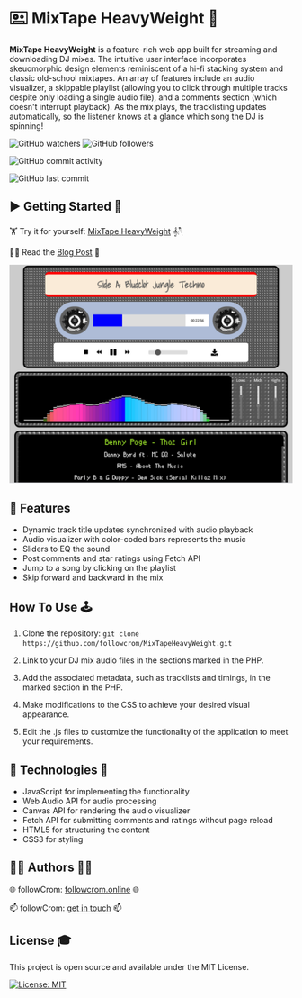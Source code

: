 # 🖭 MixTape HeavyWeight 🥊

**MixTape HeavyWeight** is a feature-rich web app built for streaming and downloading DJ mixes. The intuitive user interface incorporates skeuomorphic design elements reminiscent of a hi-fi stacking system and classic old-school mixtapes. An array of features include an audio visualizer, a skippable playlist (allowing you to click through multiple tracks despite only loading a single audio file), and a comments section (which doesn't interrupt playback). As the mix plays, the tracklisting updates automatically, so the listener knows at a glance which song the DJ is spinning!

![GitHub watchers](https://img.shields.io/github/watchers/followcrom/MixTapeHeavyWeight?style=social) ![GitHub followers](https://img.shields.io/github/followers/followcrom?style=social)

![GitHub commit activity](https://img.shields.io/github/commit-activity/m/followcrom/MixTapeHeavyWeight)

![GitHub last commit](https://img.shields.io/github/last-commit/followcrom/MixTapeHeavyWeight)

## ▶️ Getting Started 🚦

🏋 Try it for yourself: [MixTape HeavyWeight](https://mixtape-heavyweight.one/gf/noodles.php) 𝄞⨾𓍢ִ໋

💪🏾 Read the [Blog Post](https://medium.com/@followcrom/mixtape-heavyweight-259444d11ca9) 🤼

![MixTape HeavyWeight website](imgs/gh_readme_img.jpg "MixTape HeavyWeight website")

## 💫 Features

- Dynamic track title updates synchronized with audio playback
- Audio visualizer with color-coded bars represents the music
- Sliders to EQ the sound
- Post comments and star ratings using Fetch API
- Jump to a song by clicking on the playlist
- Skip forward and backward in the mix

## How To Use 🕹️

1. Clone the repository:
   `git clone https://github.com/followcrom/MixTapeHeavyWeight.git`

2. Link to your DJ mix audio files in the sections marked in the PHP.

3. Add the associated metadata, such as tracklists and timings, in the marked section in the PHP.

4. Make modifications to the CSS to achieve your desired visual appearance.

5. Edit the .js files to customize the functionality of the application to meet your requirements.

## 🤖 Technologies 🦾

- JavaScript for implementing the functionality
- Web Audio API for audio processing
- Canvas API for rendering the audio visualizer
- Fetch API for submitting comments and ratings without page reload
- HTML5 for structuring the content
- CSS3 for styling

## ✍🏻 Authors 🙋‍♂️

🌐 followCrom: [followcrom.online](https://followcrom.com/index.html) 🌐

📫 followCrom: [get in touch](https://followcrom.com/contact/contact.php) 📫

## License 🎓

This project is open source and available under the MIT License.

[![License: MIT](https://img.shields.io/badge/License-MIT-green.svg)](https://opensource.org/licenses/MIT)
